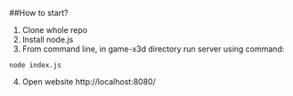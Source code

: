 ##How to start?

1. Clone whole repo
2. Install node.js 
3. From command line, in game-x3d directory run server using command:
```
node index.js
```
4. Open website http://localhost:8080/ 
